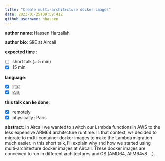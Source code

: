 ```yaml
---
title: "Create multi-architecture docker images"
date: 2023-01-25T09:59:41Z
github_username: hhassen
---
```

__author name__:
Hassen Harzallah

__author bio__:
SRE at Aircall

__expected time__ :

- [ ] short talk (~ 5 min)
- [x] 15 min

__language__:

- [x] :fr:
- [x] :uk:

**this talk can be done**:
- [x] remotely
- [x] physically : Paris

__abstract__:
In Aircall we wanted to switch our Lambda functions in AWS to the less expensive ARM64 architecture runtime. In that context, we decided to migrate to multi-container docker images to make the Lambda migration much easier.
In this short talk, I'll explain why and how we started using multi-architecture docker images at Aircall. These docker images are conceived to run in different architectures and OS (AMD64, ARM64v8 ...).


